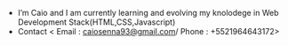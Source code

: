 - I’m Caio and I am currently learning and evolving my knolodege in Web Development Stack(HTML,CSS,Javascript)
- Contact < Email : caiosenna93@gmail.com/ Phone : +5521964643172>

<!---
cclsenna/cclsenna is a ✨ special ✨ repository because its `README.md` (this file) appears on your GitHub profile.
You can click the Preview link to take a look at your changes.
--->
